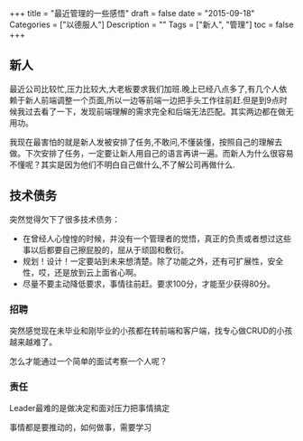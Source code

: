 +++
title = "最近管理的一些感悟"
draft = false
date = "2015-09-18"
Categories = ["以德服人"] 
Description = "" 
Tags = ["新人", "管理"] 
toc = false
+++

## 新人
最近公司比较忙,压力比较大,大老板要求我们加班.晚上已经八点多了,有几个人依赖于新人前端调整一个页面,所以一边等前端一边把手头工作往前赶.但是到9点时候我过去看了一下，发现前端理解的需求完全和后端无法匹配。其实两边都在做无用功。

我现在最害怕的就是新人发被安排了任务,不敢问,不懂装懂，按照自己的理解去做。下次安排了任务，一定要让新人用自己的语言再讲一遍。而新人为什么很容易不懂呢？其实是因为他们不明白自己做什么,不了解公司再做什么.

## 技术债务
突然觉得欠下了很多技术债务：

- 在曾经人心惶惶的时候，并没有一个管理者的觉悟，真正的负责或者想过这些事以后都要自己擦屁股的，屈从于顽固和敷衍。
- 规划！设计！一定要站到未来想清楚。除了功能之外，还有可扩展性，安全性，哎，还是放到云上面省心啊。
- 尽量不要主动降低要求，事情往前赶。要求100分，才能至少获得80分。

### 招聘
突然感觉现在未毕业和刚毕业的小孩都在转前端和客户端，找专心做CRUD的小孩越来越难了。

怎么才能通过一个简单的面试考察一个人呢？

### 责任
Leader最难的是做决定和面对压力把事情搞定

事情都是要推动的，如何做事，需要学习
